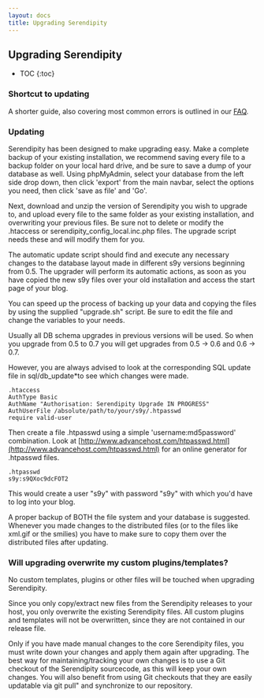 ```yaml
---
layout: docs
title: Upgrading Serendipity
---
```


<h2>Upgrading Serendipity</h2>

* TOC
{:toc}

### Shortcut to updating

A shorter guide, also covering most common errors is outlined in our [FAQ](/docs/faq/index.html#A18).

### Updating

Serendipity has been designed to make upgrading easy. Make a complete backup of your existing installation, we recommend saving every file to a backup folder on your local hard drive, and be sure to save a dump of your database as well. Using phpMyAdmin, select your database from the left side drop down, then click 'export' from the main navbar, select the options you need, then click 'save as file' and 'Go'.

Next, download and unzip the version of Serendipity you wish to upgrade to, and upload every file to the same folder as your existing installation, and overwriting your previous files. Be sure not to delete or modify the .htaccess or serendipity\_config\_local.inc.php files. The upgrade script needs these and will modify them for you.

The automatic update script should find and execute any necessary changes to the database layout made in different s9y versions beginning from 0.5. The upgrader will perform its automatic actions, as soon as you have copied the new s9y files over your old installation and access the start page of your blog.

You can speed up the process of backing up your data and copying the files by using the supplied "upgrade.sh" script. Be sure to edit the file and change the variables to your needs.

Usually all DB schema upgrades in previous versions will be used. So when you upgrade from 0.5 to 0.7 you will get upgrades from 0.5 -\> 0.6 and 0.6 -\> 0.7.

However, you are always advised to look at the corresponding SQL update file in sql/db\_update\*to see which changes were made.

    .htaccess
    AuthType Basic
    AuthName "Authorisation: Serendipity Upgrade IN PROGRESS"
    AuthUserFile /absolute/path/to/your/s9y/.htpasswd
    require valid-user

Then create a file .htpasswd using a simple 'username:md5password' combination. Look at [http://www.advancehost.com/htpasswd.html](http://www.advancehost.com/htpasswd.html) for an online generator for .htpasswd files.

    .htpasswd
    s9y:s9QXoc9dcFOT2

This would create a user "s9y" with password "s9y" with which you'd have to log into your blog.

A proper backup of BOTH the file system and your database is suggested. Whenever you made changes to the distributed files (or to the files like xml.gif or the smilies) you have to make sure to copy them over the distributed files after updating.

### Will upgrading overwrite my custom plugins/templates?

No custom templates, plugins or other files will be touched when upgrading Serendipity.

Since you only copy/extract new files from the Serendipity releases to your host, you only overwrite the existing Serendipity files. All custom plugins and templates will not be overwritten, since they are not contained in our release file.

Only if you have made manual changes to the core Serendipity files, you must write down your changes and apply them again after upgrading. The best way for maintaining/tracking your own changes is to use a Git checkout of the Serendipity sourcecode, as this will keep your own changes. You will also benefit from using Git checkouts that they are easily updatable via git pull" and synchronize to our repository.
